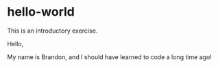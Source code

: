 # hello-world
This is an introductory exercise.

Hello,

My name is Brandon, and I should have learned to code a long time ago!
